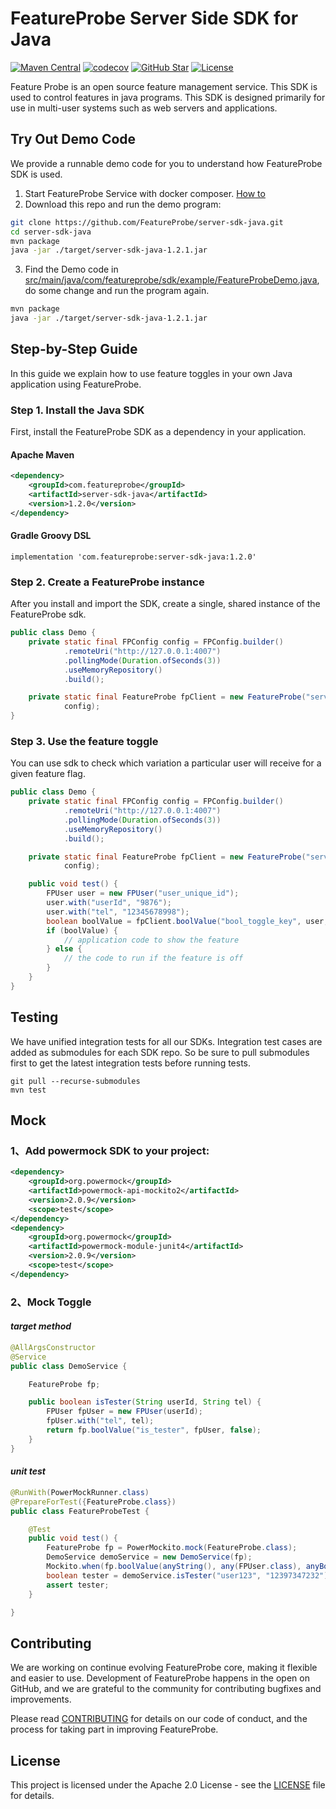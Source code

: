 # FeatureProbe Server Side SDK for Java

[![Maven Central](https://img.shields.io/maven-central/v/com.featureprobe/server-sdk-java)](https://search.maven.org/artifact/com.featureprobe/server-sdk-java)
[![codecov](https://codecov.io/gh/FeatureProbe/server-sdk-java/branch/main/graph/badge.svg?token=WZC3ZS6NNL)](https://codecov.io/gh/FeatureProbe/server-sdk-java)
[![GitHub Star](https://img.shields.io/github/stars/FeatureProbe/server-sdk-java)](https://github.com/FeatureProbe/server-sdk-java/stargazers)
[![License](https://img.shields.io/github/license/FeatureProbe/server-sdk-java)](https://github.com/FeatureProbe/server-sdk-java/blob/main/LICENSE)


Feature Probe is an open source feature management service. This SDK is used to control features in java programs. This
SDK is designed primarily for use in multi-user systems such as web servers and applications.

## Try Out Demo Code

We provide a runnable demo code for you to understand how FeatureProbe SDK is used.

1. Start FeatureProbe Service with docker composer. [How to](https://github.com/FeatureProbe/FeatureProbe#1-starting-featureprobe-service-with-docker-compose)
2. Download this repo and run the demo program:
```bash
git clone https://github.com/FeatureProbe/server-sdk-java.git
cd server-sdk-java
mvn package
java -jar ./target/server-sdk-java-1.2.1.jar
```
3. Find the Demo code in [src/main/java/com/featureprobe/sdk/example/FeatureProbeDemo.java](https://github.com/FeatureProbe/server-sdk-java/blob/main/src/main/java/com/featureprobe/sdk/example/FeatureProbeDemo.java), 
do some change and run the program again.
```bash
mvn package
java -jar ./target/server-sdk-java-1.2.1.jar
```

## Step-by-Step Guide

In this guide we explain how to use feature toggles in your own Java application using FeatureProbe.

### Step 1. Install the Java SDK

First, install the FeatureProbe SDK as a dependency in your application.

#### Apache Maven

```xml
<dependency>
    <groupId>com.featureprobe</groupId>
    <artifactId>server-sdk-java</artifactId>
    <version>1.2.0</version>
</dependency>
```

#### Gradle Groovy DSL

```text
implementation 'com.featureprobe:server-sdk-java:1.2.0'
```

### Step 2. Create a FeatureProbe instance

After you install and import the SDK, create a single, shared instance of the FeatureProbe sdk.

```java
public class Demo {
    private static final FPConfig config = FPConfig.builder()
            .remoteUri("http://127.0.0.1:4007")
            .pollingMode(Duration.ofSeconds(3))
            .useMemoryRepository()
            .build();

    private static final FeatureProbe fpClient = new FeatureProbe("server-8ed48815ef044428826787e9a238b9c6a479f98c",
            config);
}
```

### Step 3. Use the feature toggle

You can use sdk to check which variation a particular user will receive for a given feature flag.

```java
public class Demo {
    private static final FPConfig config = FPConfig.builder()
            .remoteUri("http://127.0.0.1:4007")
            .pollingMode(Duration.ofSeconds(3))
            .useMemoryRepository()
            .build();

    private static final FeatureProbe fpClient = new FeatureProbe("server-8ed48815ef044428826787e9a238b9c6a479f98c",
            config);

    public void test() {
        FPUser user = new FPUser("user_unique_id");
        user.with("userId", "9876");
        user.with("tel", "12345678998");
        boolean boolValue = fpClient.boolValue("bool_toggle_key", user, false);
        if (boolValue) {
            // application code to show the feature
        } else {
            // the code to run if the feature is off
        }
    }
}
```

## Testing

We have unified integration tests for all our SDKs. Integration test cases are added as submodules for each SDK repo. So
be sure to pull submodules first to get the latest integration tests before running tests.

```shell
git pull --recurse-submodules
mvn test
```

## Mock

### 1、Add powermock SDK to your project:

```xml
<dependency>
    <groupId>org.powermock</groupId>
    <artifactId>powermock-api-mockito2</artifactId>
    <version>2.0.9</version>
    <scope>test</scope>
</dependency>
<dependency>
    <groupId>org.powermock</groupId>
    <artifactId>powermock-module-junit4</artifactId>
    <version>2.0.9</version>
    <scope>test</scope>
</dependency>
```

### 2、Mock Toggle 

#### *target method*
```java
@AllArgsConstructor
@Service
public class DemoService {

    FeatureProbe fp;

    public boolean isTester(String userId, String tel) {
        FPUser fpUser = new FPUser(userId);
        fpUser.with("tel", tel);
        return fp.boolValue("is_tester", fpUser, false);
    }
}
```
#### *unit test*
```java
@RunWith(PowerMockRunner.class)
@PrepareForTest({FeatureProbe.class})
public class FeatureProbeTest {

    @Test
    public void test() {
        FeatureProbe fp = PowerMockito.mock(FeatureProbe.class);
        DemoService demoService = new DemoService(fp);
        Mockito.when(fp.boolValue(anyString(), any(FPUser.class), anyBoolean())).thenReturn(true);
        boolean tester = demoService.isTester("user123", "12397347232");
        assert tester;
    }

}
```

## Contributing
We are working on continue evolving FeatureProbe core, making it flexible and easier to use. 
Development of FeatureProbe happens in the open on GitHub, and we are grateful to the 
community for contributing bugfixes and improvements.

Please read [CONTRIBUTING](https://github.com/FeatureProbe/featureprobe/blob/master/CONTRIBUTING.md) 
for details on our code of conduct, and the process for taking part in improving FeatureProbe.


## License

This project is licensed under the Apache 2.0 License - see the [LICENSE](LICENSE) file for details.


